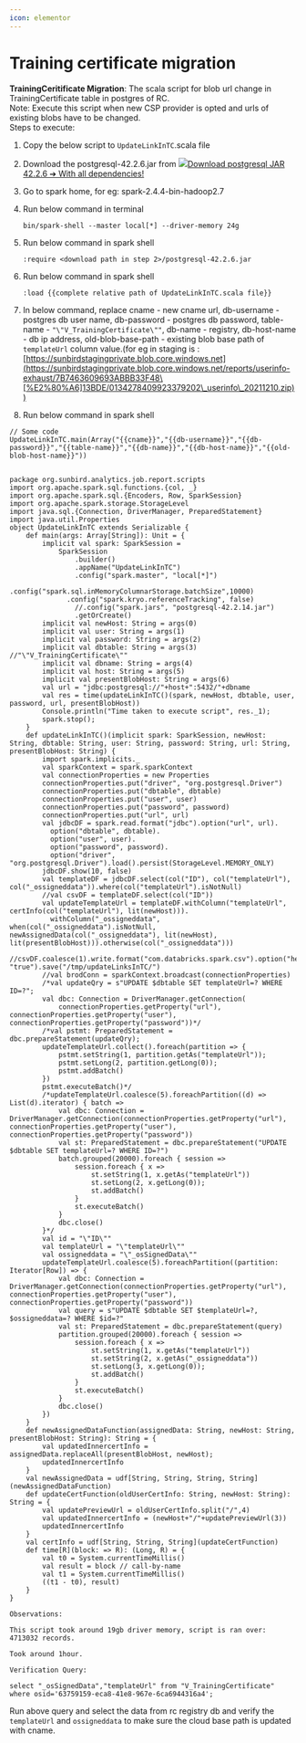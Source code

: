 ```yaml
---
icon: elementor
---
```


# Training certificate migration

**TrainingCeritificate Migration**: The scala script for blob url change in TrainingCertificate table in postgres of RC.\
Note: Execute this script when new CSP provider is opted and urls of existing blobs have to be changed.\
Steps to execute:

1. Copy the below script to `UpdateLinkInTC`.scala file
2. Download the postgresql-42.2.6.jar from [![](https://jar-download.com/favicon.png)Download postgresql JAR 42.2.6 ➔ With all dependencies!](https://jar-download.com/artifacts/org.postgresql/postgresql/42.2.6/source-code)
3. Go to spark home, for eg: spark-2.4.4-bin-hadoop2.7
4.  Run below command in terminal

    `bin/spark-shell --master local[*] --driver-memory 24g`
5.  Run below command in spark shell

    `:require <download path in step 2>/postgresql-42.2.6.jar`
6.  Run below command in spark shell

    `:load {{complete relative path of UpdateLinkInTC.scala file}}`
7. In below command, replace cname - new cname url, db-username - postgres db user name, db-password - postgres db password, table-name - `"\"V_TrainingCertificate\""`, db-name - registry, db-host-name - db ip address, old-blob-base-path - existing blob base path of `templateUrl` column value.(for eg in staging is : [https://sunbirdstagingprivate.blob.core.windows.net](https://sunbirdstagingprivate.blob.core.windows.net/reports/userinfo-exhaust/7B7463609693ABBB33F48\[%E2%80%A6]13BDE/0134278409923379202\_userinfo\_20211210.zip))
8. Run below command in spark shell



```
// Some code
UpdateLinkInTC.main(Array("{{cname}}","{{db-username}}","{{db-password}}","{{table-name}}","{{db-name}}","{{db-host-name}}","{{old-blob-host-name}}"))


package org.sunbird.analytics.job.report.scripts
import org.apache.spark.sql.functions.{col, _}
import org.apache.spark.sql.{Encoders, Row, SparkSession}
import org.apache.spark.storage.StorageLevel
import java.sql.{Connection, DriverManager, PreparedStatement}
import java.util.Properties
object UpdateLinkInTC extends Serializable {
    def main(args: Array[String]): Unit = {
        implicit val spark: SparkSession =
            SparkSession
                .builder()
                .appName("UpdateLinkInTC")
                .config("spark.master", "local[*]")
              .config("spark.sql.inMemoryColumnarStorage.batchSize",10000)
              .config("spark.kryo.referenceTracking", false)
                //.config("spark.jars", "postgresql-42.2.14.jar")
                .getOrCreate()
        implicit val newHost: String = args(0)
        implicit val user: String = args(1)
        implicit val password: String = args(2)
        implicit val dbtable: String = args(3)   //"\"V_TrainingCertificate\""
        implicit val dbname: String = args(4)
        implicit val host: String = args(5)
        implicit val presentBlobHost: String = args(6)
        val url = "jdbc:postgresql://"+host+":5432/"+dbname
        val res = time(updateLinkInTC()(spark, newHost, dbtable, user, password, url, presentBlobHost))
        Console.println("Time taken to execute script", res._1);
        spark.stop();
    }
    def updateLinkInTC()(implicit spark: SparkSession, newHost: String, dbtable: String, user: String, password: String, url: String, presentBlobHost: String) {
        import spark.implicits._
        val sparkContext = spark.sparkContext
        val connectionProperties = new Properties
        connectionProperties.put("driver", "org.postgresql.Driver")
        connectionProperties.put("dbtable", dbtable)
        connectionProperties.put("user", user)
        connectionProperties.put("password", password)
        connectionProperties.put("url", url)
        val jdbcDF = spark.read.format("jdbc").option("url", url).
          option("dbtable", dbtable).
          option("user", user).
          option("password", password).
          option("driver", "org.postgresql.Driver").load().persist(StorageLevel.MEMORY_ONLY)
        jdbcDF.show(10, false)
        val templateDF = jdbcDF.select(col("ID"), col("templateUrl"), col("_ossigneddata")).where(col("templateUrl").isNotNull)
        //val csvDF = templateDF.select(col("ID"))
        val updateTemplateUrl = templateDF.withColumn("templateUrl", certInfo(col("templateUrl"), lit(newHost))).
          withColumn("_ossigneddata", when(col("_ossigneddata").isNotNull, newAssignedData(col("_ossigneddata"), lit(newHost), lit(presentBlobHost))).otherwise(col("_ossigneddata")))
        //csvDF.coalesce(1).write.format("com.databricks.spark.csv").option("header", "true").save("/tmp/updateLinksInTC/")
        //val brodConn = sparkContext.broadcast(connectionProperties)
        /*val updateQry = s"UPDATE $dbtable SET templateUrl=? WHERE ID=?";
        val dbc: Connection = DriverManager.getConnection(
            connectionProperties.getProperty("url"), connectionProperties.getProperty("user"), connectionProperties.getProperty("password"))*/
        /*val pstmt: PreparedStatement = dbc.prepareStatement(updateQry);
        updateTemplateUrl.collect().foreach(partition => {
            pstmt.setString(1, partition.getAs("templateUrl"));
            pstmt.setLong(2, partition.getLong(0));
            pstmt.addBatch()
        })
        pstmt.executeBatch()*/
        /*updateTemplateUrl.coalesce(5).foreachPartition((d) => List(d).iterator) { batch =>
            val dbc: Connection = DriverManager.getConnection(connectionProperties.getProperty("url"), connectionProperties.getProperty("user"), connectionProperties.getProperty("password"))
            val st: PreparedStatement = dbc.prepareStatement("UPDATE $dbtable SET templateUrl=? WHERE ID=?")
            batch.grouped(20000).foreach { session =>
                session.foreach { x =>
                    st.setString(1, x.getAs("templateUrl"))
                    st.setLong(2, x.getLong(0));
                    st.addBatch()
                }
                st.executeBatch()
            }
            dbc.close()
        }*/
        val id = "\"ID\""
        val templateUrl = "\"templateUrl\""
        val ossigneddata = "\"_osSignedData\""
        updateTemplateUrl.coalesce(5).foreachPartition((partition: Iterator[Row]) => {
            val dbc: Connection = DriverManager.getConnection(connectionProperties.getProperty("url"), connectionProperties.getProperty("user"), connectionProperties.getProperty("password"))
            val query = s"UPDATE $dbtable SET $templateUrl=?, $ossigneddata=? WHERE $id=?"
            val st: PreparedStatement = dbc.prepareStatement(query)
            partition.grouped(20000).foreach { session =>
                session.foreach { x =>
                    st.setString(1, x.getAs("templateUrl"))
                    st.setString(2, x.getAs("_ossigneddata"))
                    st.setLong(3, x.getLong(0));
                    st.addBatch()
                }
                st.executeBatch()
            }
            dbc.close()
        })
    }
    def newAssignedDataFunction(assignedData: String, newHost: String, presentBlobHost: String): String = {
        val updatedInnercertInfo = assignedData.replaceAll(presentBlobHost, newHost);
        updatedInnercertInfo
    }
    val newAssignedData = udf[String, String, String, String](newAssignedDataFunction)
    def updateCertFunction(oldUserCertInfo: String, newHost: String): String = {
        val updatePreviewUrl = oldUserCertInfo.split("/",4)
        val updatedInnercertInfo = (newHost+"/"+updatePreviewUrl(3))
        updatedInnercertInfo
    }
    val certInfo = udf[String, String, String](updateCertFunction)
    def time[R](block: => R): (Long, R) = {
        val t0 = System.currentTimeMillis()
        val result = block // call-by-name
        val t1 = System.currentTimeMillis()
        ((t1 - t0), result)
    }
}

Observations: 

This script took around 19gb driver memory, script is ran over: 4713032 records.

Took around 1hour.

Verification Query:

select "_osSignedData","templateUrl" from "V_TrainingCertificate" where osid='63759159-eca8-41e8-967e-6ca6944316a4';

```

Run above query and select the data from rc registry db and verify the `templateUrl` and `ossigneddata` to make sure the cloud base path is updated with cname.
